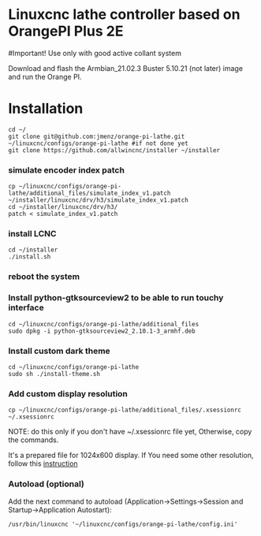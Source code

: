 # Linuxcnc lathe controller based on OrangePI Plus 2E

#Important!
Use only with good active collant system


Download and flash the Armbian_21.02.3 Buster 5.10.21 (not later) image and run the Orange PI.

# Installation

```
cd ~/
git clone git@github.com:jmenz/orange-pi-lathe.git ~/linuxcnc/configs/orange-pi-lathe #if not done yet
git clone https://github.com/allwincnc/installer ~/installer
```

### simulate encoder index patch
```
cp ~/linuxcnc/configs/orange-pi-lathe/additional_files/simulate_index_v1.patch ~/installer/linuxcnc/drv/h3/simulate_index_v1.patch
cd ~/installer/linuxcnc/drv/h3/
patch < simulate_index_v1.patch
```

### install LCNC
```
cd ~/installer
./install.sh
```

### reboot the system


### Install python-gtksourceview2 to be able to run touchy interface
```
cd ~/linuxcnc/configs/orange-pi-lathe/additional_files
sudo dpkg -i python-gtksourceview2_2.10.1-3_armhf.deb
```

### Install custom dark theme
```
cd ~/linuxcnc/configs/orange-pi-lathe
sudo sh ./install-theme.sh
```

### Add custom display resolution
```
cp ~/linuxcnc/configs/orange-pi-lathe/additional_files/.xsessionrc ~/.xsessionrc
```
NOTE: do this only if you don't have ~/.xsessionrc file yet, Otherwise, copy the commands.

It's a prepared file for 1024x600 display. If You need some other resolution, follow this [instruction](https://askubuntu.com/questions/377937/how-do-i-set-a-custom-resolution)


### Autoload (optional)

Add the next command to autoload (Application->Settings->Session and Startup->Application Autostart):
```
/usr/bin/linuxcnc '~/linuxcnc/configs/orange-pi-lathe/config.ini'
```




